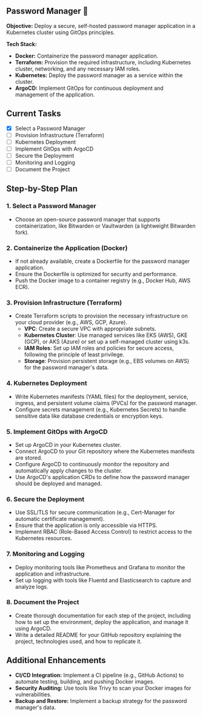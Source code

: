 ## Password Manager 🔐 

**Objective:** Deploy a secure, self-hosted password manager application in a Kubernetes cluster using GitOps principles.

**Tech Stack:**
- **Docker:** Containerize the password manager application.
- **Terraform:** Provision the required infrastructure, including Kubernetes cluster, networking, and any necessary IAM roles.
- **Kubernetes:** Deploy the password manager as a service within the cluster.
- **ArgoCD:** Implement GitOps for continuous deployment and management of the application.

## Current Tasks
- [x] Select a Password Manager
- [ ] Provision Infrastructure (Terraform)
- [ ] Kubernetes Deployment
- [ ] Implement GitOps with ArgoCD
- [ ] Secure the Deployment
- [ ] Monitoring and Logging
- [ ] Document the Project

## Step-by-Step Plan

### 1. Select a Password Manager
- Choose an open-source password manager that supports containerization, like Bitwarden or Vaultwarden (a lightweight Bitwarden fork).

### 2. Containerize the Application (Docker)
- If not already available, create a Dockerfile for the password manager application.
- Ensure the Dockerfile is optimized for security and performance.
- Push the Docker image to a container registry (e.g., Docker Hub, AWS ECR).

### 3. Provision Infrastructure (Terraform)
- Create Terraform scripts to provision the necessary infrastructure on your cloud provider (e.g., AWS, GCP, Azure).
  - **VPC**: Create a secure VPC with appropriate subnets.
  - **Kubernetes Cluster**: Use managed services like EKS (AWS), GKE (GCP), or AKS (Azure) or set up a self-managed cluster using k3s.
  - **IAM Roles**: Set up IAM roles and policies for secure access, following the principle of least privilege.
  - **Storage**: Provision persistent storage (e.g., EBS volumes on AWS) for the password manager's data.

### 4. Kubernetes Deployment
- Write Kubernetes manifests (YAML files) for the deployment, service, ingress, and persistent volume claims (PVCs) for the password manager.
- Configure secrets management (e.g., Kubernetes Secrets) to handle sensitive data like database credentials or encryption keys.

### 5. Implement GitOps with ArgoCD
- Set up ArgoCD in your Kubernetes cluster.
- Connect ArgoCD to your Git repository where the Kubernetes manifests are stored.
- Configure ArgoCD to continuously monitor the repository and automatically apply changes to the cluster.
- Use ArgoCD's application CRDs to define how the password manager should be deployed and managed.

### 6. Secure the Deployment
- Use SSL/TLS for secure communication (e.g., Cert-Manager for automatic certificate management).
- Ensure that the application is only accessible via HTTPS.
- Implement RBAC (Role-Based Access Control) to restrict access to the Kubernetes resources.

### 7. Monitoring and Logging
- Deploy monitoring tools like Prometheus and Grafana to monitor the application and infrastructure.
- Set up logging with tools like Fluentd and Elasticsearch to capture and analyze logs.

### 8. Document the Project
- Create thorough documentation for each step of the project, including how to set up the environment, deploy the application, and manage it using ArgoCD.
- Write a detailed README for your GitHub repository explaining the project, technologies used, and how to replicate it.

## Additional Enhancements
- **CI/CD Integration:** Implement a CI pipeline (e.g., GitHub Actions) to automate testing, building, and pushing Docker images.
- **Security Auditing:** Use tools like Trivy to scan your Docker images for vulnerabilities.
- **Backup and Restore:** Implement a backup strategy for the password manager's data.
